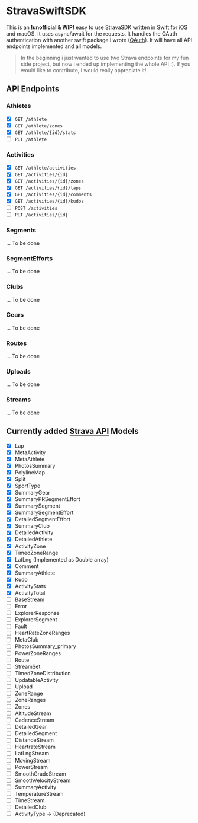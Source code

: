 # StravaSwiftSDK

This is an **!unofficial & WIP!** easy to use StravaSDK written in Swift for iOS and macOS. It uses async/await for the requests. It handles the OAuth authentication with another swift package i wrote ([OAuth](https://github.com/tomislaveric/oauth)). It will have all API endpoints implemented and all models.

>In the beginning i just wanted to use two Strava endpoints for my fun side project, but now i ended up implementing the whole API :). If you would like to contribute, i would really appreciate it!

## API Endpoints
### Athletes
- [x] `GET /athlete`
- [x] `GET /athlete/zones`
- [x] `GET /athlete/{id}/stats`
- [ ] `PUT /athlete`
### Activities
- [x] `GET /athlete/activities`
- [x] `GET /activities/{id}`
- [x] `GET /activities/{id}/zones`
- [x] `GET /activities/{id}/laps`
- [x] `GET /activities/{id}/comments`
- [x] `GET /activities/{id}/kudos`
- [ ] `POST /activities`
- [ ] `PUT /activities/{id}`

### Segments
... To be done
### SegmentEfforts
... To be done
### Clubs
... To be done
### Gears
... To be done
### Routes
... To be done
### Uploads
... To be done
### Streams
... To be done

## Currently added [Strava API](https://developers.strava.com/docs/reference/) Models
- [x] Lap
- [x] MetaActivity
- [x] MetaAthlete
- [x] PhotosSummary
- [x] PolylineMap
- [x] Split
- [x] SportType
- [x] SummaryGear
- [x] SummaryPRSegmentEffort
- [x] SummarySegment
- [x] SummarySegmentEffort
- [x] DetailedSegmentEffort
- [x] SummaryClub
- [x] DetailedActivity
- [x] DetailedAthlete
- [x] ActivityZone
- [x] TimedZoneRange
- [x] LatLng (Implemented as Double array)
- [x] Comment
- [x] SummaryAthlete
- [x] Kudo
- [x] ActivityStats
- [x] ActivityTotal
- [ ] BaseStream
- [ ] Error
- [ ] ExplorerResponse
- [ ] ExplorerSegment
- [ ] Fault
- [ ] HeartRateZoneRanges
- [ ] MetaClub
- [ ] PhotosSummary_primary
- [ ] PowerZoneRanges
- [ ] Route
- [ ] StreamSet
- [ ] TimedZoneDistribution
- [ ] UpdatableActivity
- [ ] Upload
- [ ] ZoneRange
- [ ] ZoneRanges
- [ ] Zones
- [ ] AltitudeStream
- [ ] CadenceStream
- [ ] DetailedGear
- [ ] DetailedSegment
- [ ] DistanceStream
- [ ] HeartrateStream
- [ ] LatLngStream
- [ ] MovingStream
- [ ] PowerStream
- [ ] SmoothGradeStream
- [ ] SmoothVelocityStream
- [ ] SummaryActivity
- [ ] TemperatureStream
- [ ] TimeStream
- [ ] DetailedClub
- [ ] ActivityType -> (Deprecated)
